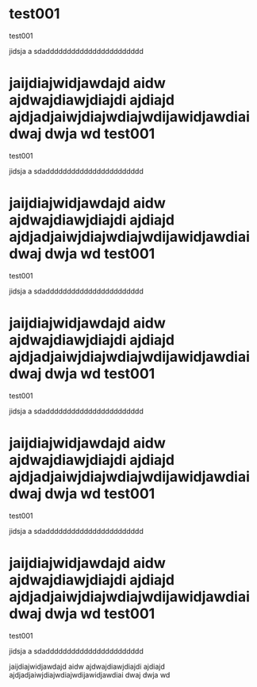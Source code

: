 test001
=======

test001

jidsja
a
sdaddddddddddddddddddddddd

jaijdiajwidjawdajd
aidw
ajdwajdiawjdiajdi
ajdiajd
ajdjadjaiwjdiajwdiajwdijawidjawdiai
dwaj
dwja
wd
test001
=======

test001

jidsja
a
sdaddddddddddddddddddddddd

jaijdiajwidjawdajd
aidw
ajdwajdiawjdiajdi
ajdiajd
ajdjadjaiwjdiajwdiajwdijawidjawdiai
dwaj
dwja
wd
test001
=======

test001

jidsja
a
sdaddddddddddddddddddddddd

jaijdiajwidjawdajd
aidw
ajdwajdiawjdiajdi
ajdiajd
ajdjadjaiwjdiajwdiajwdijawidjawdiai
dwaj
dwja
wd
test001
=======

test001

jidsja
a
sdaddddddddddddddddddddddd

jaijdiajwidjawdajd
aidw
ajdwajdiawjdiajdi
ajdiajd
ajdjadjaiwjdiajwdiajwdijawidjawdiai
dwaj
dwja
wd
test001
=======

test001

jidsja
a
sdaddddddddddddddddddddddd

jaijdiajwidjawdajd
aidw
ajdwajdiawjdiajdi
ajdiajd
ajdjadjaiwjdiajwdiajwdijawidjawdiai
dwaj
dwja
wd
test001
=======

test001

jidsja
a
sdaddddddddddddddddddddddd

jaijdiajwidjawdajd
aidw
ajdwajdiawjdiajdi
ajdiajd
ajdjadjaiwjdiajwdiajwdijawidjawdiai
dwaj
dwja
wd
